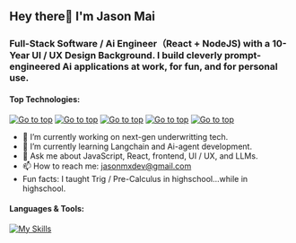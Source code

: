 ## Hey there👋 I'm Jason Mai
<a id="top"></a>

### Full-Stack Software / Ai Engineer（React + NodeJS) with a 10-Year UI / UX Design Background. I build cleverly prompt-engineered Ai applications at work, for fun, and for personal use.

#### Top Technologies:

[![Go to top](https://img.shields.io/badge/JavaScript-F7DF1E?style=for-the-badge&logo=JavaScript&logoColor=242526)](#)
[![Go to top](https://img.shields.io/badge/TypeScript-007ACC?style=for-the-badge&logo=typescript&logoColor=white)](#)
[![Go to top](https://img.shields.io/badge/React-20232A?style=for-the-badge&logo=react&logoColor=white)](#)
[![Go to top](https://img.shields.io/badge/Next.js-000?logo=nextdotjs&logoColor=fff&style=for-the-badge)](#)
[![Go to top](https://img.shields.io/badge/Node.js-43853D?style=for-the-badge&logo=node.js&logoColor=white)](#)


- 🔭 I’m currently working on next-gen underwritting tech.
- 🌱 I’m currently learning Langchain and Ai-agent development.
- 💬 Ask me about JavaScript, React, frontend, UI / UX, and LLMs.
- 📫 How to reach me: jasonmxdev@gmail.com
- Fun facts: I taught Trig / Pre-Calculus in highschool...while in highschool.


#### Languages & Tools:

[![My Skills](https://skillicons.dev/icons?i=js,ts,react,redux,nextjs,nodejs,express,prisma,materialui,tailwind,bootstrap,mongodb,aws,vite,styledcomponents,jest,html,css,sass,figma,vscode,git,postman,vercel,netlify)](#)
